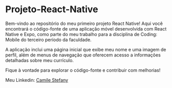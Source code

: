 # Projeto-React-Native

Bem-vindo ao repositório do meu primeiro projeto React Native! Aqui você encontrará o código-fonte de uma aplicação móvel desenvolvida com React Native e Expo, como parte do meu trabalho para a disciplina de Coding: Mobile do terceiro período da faculdade.

A aplicação inclui uma página inicial que exibe meu nome e uma imagem de perfil, além de menus de navegação que oferecem acesso a informações detalhadas sobre meu currículo.

Fique à vontade para explorar o código-fonte e contribuir com melhorias!

Meu Linkedin: [Camile Stefany](https://www.linkedin.com/in/devcamilestefany/)

